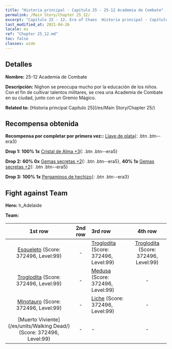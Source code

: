 ```yaml
---
title: "Historia principal - Capítulo 25 - 25-12 Academia de Combate"
permalink: /Main Story/Chapter 25_12/
excerpt: "Capítulo 25 - 12. Era of Chaos  Historia principal - Capítulo 25_12. 25-12 Academia de Combate"
last_modified_at: 2021-04-26
locale: es
ref: "Chapter 25_12.md"
toc: false
classes: wide
---
```


## Detalles

 **Nombre:** 25-12 Academia de Combate

 **Descripción:** Nighon se preocupa mucho por la educación de los niños. Con el fin de cultivar talentos militares, se crea una Academia de Combate en su ciudad, junto con un Gremio Mágico.

 **Related to:** [Historia principal Capítulo 25](/es/Main Story/Chapter 25/)

## Recompensa obtenida

 **Recompensa por completar por primera vez::** [Llave de plata](/ItemsES/con_693/){: .btn .btn--era3}

 **Drop 1:** **100% 1x** [Cristal de Alma +3](/ItemsES/mat_87/){: .btn .btn--era5}

 **Drop 2:** **60% 0x** [Gemas secretas +2](/ItemsES/mat_79/){: .btn .btn--era5}, **40% 1x** [Gemas secretas +2](/ItemsES/mat_79/){: .btn .btn--era5}

 **Drop 3:** **100% 1x** [Pergaminos de hechizo](/ItemsES/con_694/){: .btn .btn--era3}


## Fight against Team
 **Hero:** h_Adelaide

 **Team:**


  | 1st row | 2nd row | 3rd row | 4th row |
  |:----:|:----:|:----|:----:|
  | [Esqueleto](/es/units/Skeleton/) (Score: 372496, Level:99)  | - | [Troglodita](/es/units/Troglodyte/) (Score: 372496, Level:99)  | [Troglodita](/es/units/Troglodyte/) (Score: 372496, Level:99)  |
  | [Troglodita](/es/units/Troglodyte/) (Score: 372496, Level:99)  | - | [Medusa](/es/units/Medusa/) (Score: 372496, Level:99)  | - |
  | [Minotauro](/es/units/Minotaur/) (Score: 372496, Level:99)  | - | [Liche](/es/units/Lich/) (Score: 372496, Level:99)  | - |
  | [Muerto Viviente](/es/units/Walking Dead/) (Score: 372496, Level:99)  | - | - | - |



